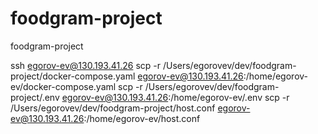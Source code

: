 # foodgram-project
foodgram-project

ssh egorov-ev@130.193.41.26
scp -r /Users/egorovev/dev/foodgram-project/docker-compose.yaml egorov-ev@130.193.41.26:/home/egorov-ev/docker-compose.yaml
scp -r /Users/egorovev/dev/foodgram-project/.env egorov-ev@130.193.41.26:/home/egorov-ev/.env
scp -r /Users/egorovev/dev/foodgram-project/host.conf egorov-ev@130.193.41.26:/home/egorov-ev/host.conf